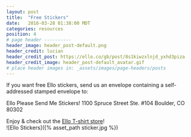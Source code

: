 ```yaml
---
layout: post
title:  "Free Stickers"
date:   2016-03-28 01:38:00 MDT
categories: resources
position: 4
# page header ----------
header_image: header_post-default.png
header_credit: lucian
header_credit_post: https://ello.co/gb/post/8s1kiwzxlnjd_yxhd3piza
header_credit_image: header_post-default_avatar.gif
# place header images in: _assets/images/page-headers/posts
---
```


If you want free Ello stickers, send us an envelope containing a self-addressed stamped envelope to:

Ello Please Send Me Stickers!
1100 Spruce Street
Ste. #104
Boulder, CO 80302

Enjoy & check out the [Ello T-shirt store](http://ello.threadless.com/#/)!
<br>
![Ello Stickers]({% asset_path sticker.jpg %})
